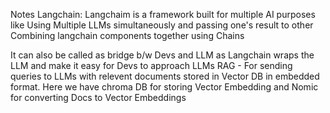 Notes
Langchain: Langchaim is a framework built for multiple AI purposes like
Using Multiple LLMs simultaneously and passing one's result to other
Combining langchain components together using Chains

It can also be called as bridge b/w Devs and LLM as Langchain wraps the LLM and make it easy for Devs to approach LLMs
RAG - For sending queries to LLMs with relevent documents stored in Vector DB in embedded format.
Here we have chroma DB for storing Vector Embedding and Nomic for converting Docs to Vector Embeddings

